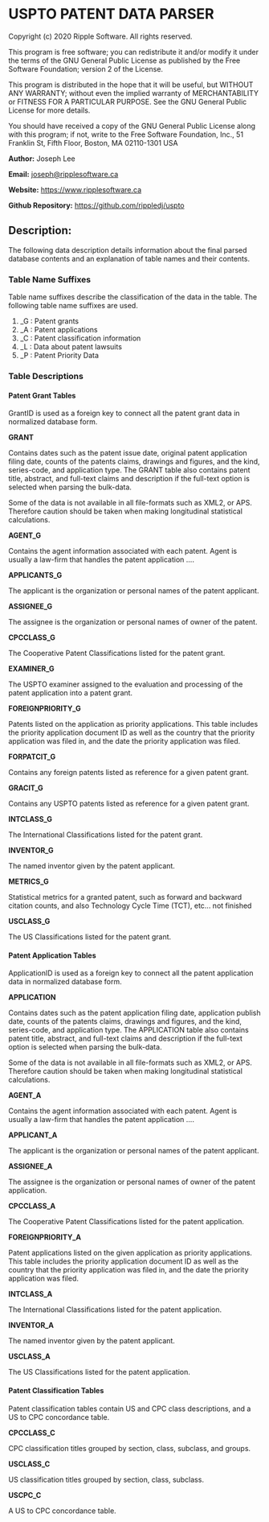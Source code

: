 # **USPTO PATENT DATA PARSER**

Copyright (c) 2020 Ripple Software. All rights reserved.

This program is free software; you can redistribute it and/or modify it under the terms of the GNU General Public License as published by the Free Software Foundation; version 2 of the License.

This program is distributed in the hope that it will be useful, but WITHOUT ANY WARRANTY; without even the implied warranty of MERCHANTABILITY or FITNESS FOR A PARTICULAR PURPOSE.  See the GNU General Public License for more details.

You should have received a copy of the GNU General Public License along with this program; if not, write to the Free Software Foundation, Inc., 51 Franklin St, Fifth Floor, Boston, MA 02110-1301  USA

**Author:** Joseph Lee

**Email:** joseph@ripplesoftware.ca

**Website:** https://www.ripplesoftware.ca

**Github Repository:** https://github.com/rippledj/uspto

## **Description:**

The following data description details information about the final parsed database contents and an explanation of table names and their contents.

### **Table Name Suffixes**

Table name suffixes describe the classification of the data in the table.  The following table name suffixes are used.

1. _G : Patent grants
2. _A : Patent applications
3. _C : Patent classification information
4. _L : Data about patent lawsuits
5. _P : Patent Priority Data

### **Table Descriptions**

#### **Patent Grant Tables**

GrantID is used as a foreign key to connect all the patent grant data in normalized database form.

**GRANT**

Contains dates such as the patent issue date, original patent application filing date, counts of the patents claims, drawings and figures, and the kind, series-code, and application type.  The GRANT table also contains patent title, abstract, and full-text claims and description if the full-text option is selected when parsing the bulk-data.

Some of the data is not available in all file-formats such as XML2, or APS.  Therefore caution should be taken when making longitudinal statistical calculations.  

**AGENT_G**

Contains the agent information associated with each patent. Agent is usually a law-firm that handles the patent application ....

**APPLICANTS_G**

The applicant is the organization or personal names of the patent applicant.

**ASSIGNEE_G**

The assignee is the organization or personal names of owner of the patent.

**CPCCLASS_G**

The Cooperative Patent Classifications listed for the patent grant.

**EXAMINER_G**

The USPTO examiner assigned to the evaluation and processing of the patent application into a patent grant.

**FOREIGNPRIORITY_G**

Patents listed on the application as priority applications.  This table includes the priority application document ID as well as the country that the priority application was filed in, and the date the priority application was filed.

**FORPATCIT_G**

Contains any foreign patents listed as reference for a given patent grant.

**GRACIT_G**

Contains any USPTO patents listed as reference for a given patent grant.

**INTCLASS_G**

The International Classifications listed for the patent grant.

**INVENTOR_G**

The named inventor given by the patent applicant.

**METRICS_G**

Statistical metrics for a granted patent, such as forward and backward citation counts, and also Technology Cycle Time (TCT), etc... not finished

**USCLASS_G**

The US Classifications listed for the patent grant.


#### **Patent Application Tables**

ApplicationID is used as a foreign key to connect all the patent application data in normalized database form.

**APPLICATION**

Contains dates such as the patent application filing date, application publish date, counts of the patents claims, drawings and figures, and the kind, series-code, and application type. The APPLICATION table also contains patent title, abstract, and full-text claims and description if the full-text option is selected when parsing the bulk-data.

Some of the data is not available in all file-formats such as XML2, or APS.  Therefore caution should be taken when making longitudinal statistical calculations.

**AGENT_A**

Contains the agent information associated with each patent. Agent is usually a law-firm that handles the patent application ....

**APPLICANT_A**

The applicant is the organization or personal names of the patent applicant.

**ASSIGNEE_A**

The assignee is the organization or personal names of owner of the patent application.

**CPCCLASS_A**

The Cooperative Patent Classifications listed for the patent application.

**FOREIGNPRIORITY_A**

Patent applications listed on the given application as priority applications.  This table includes the priority application document ID as well as the country that the priority application was filed in, and the date the priority application was filed.

**INTCLASS_A**

The International Classifications listed for the patent application.

**INVENTOR_A**

The named inventor given by the patent applicant.

**USCLASS_A**

The US Classifications listed for the patent application.

#### **Patent Classification Tables**

Patent classification tables contain US and CPC class descriptions, and a US to CPC concordance table.

**CPCCLASS_C**

CPC classification titles grouped by section, class, subclass, and groups.

**USCLASS_C**

US classification titles grouped by section, class, subclass.

**USCPC_C**

A US to CPC concordance table.
